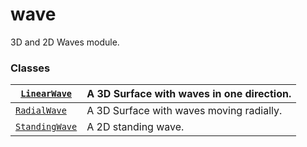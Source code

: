 # wave

3D and 2D Waves module.

### Classes

| [`LinearWave`](manim_physics.wave.LinearWave.md#manim_physics.wave.LinearWave)       | A 3D Surface with waves in one direction.   |
|--------------------------------------------------------------------------------------|---------------------------------------------|
| [`RadialWave`](manim_physics.wave.RadialWave.md#manim_physics.wave.RadialWave)       | A 3D Surface with waves moving radially.    |
| [`StandingWave`](manim_physics.wave.StandingWave.md#manim_physics.wave.StandingWave) | A 2D standing wave.                         |
